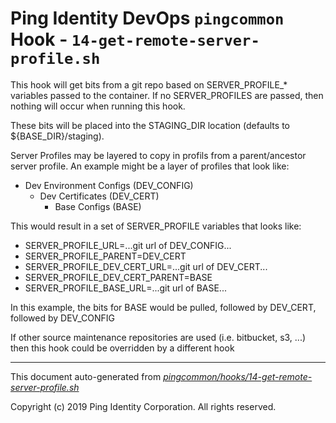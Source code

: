 
# Ping Identity DevOps `pingcommon` Hook - `14-get-remote-server-profile.sh`
This hook will get bits from a git repo based on SERVER_PROFILE_* variables
passed to the container.  If no SERVER_PROFILES are passed, then nothing will
occur when running this hook.

These bits will be placed into the STAGING_DIR location (defaults to
${BASE_DIR}/staging).

Server Profiles may be layered to copy in profils from a parent/ancestor server
profile.  An example might be a layer of profiles that look like:

- Dev Environment Configs (DEV_CONFIG)
  - Dev Certificates (DEV_CERT)
    - Base Configs (BASE)

This would result in a set of SERVER_PROFILE variables that looks like:
- SERVER_PROFILE_URL=...git url of DEV_CONFIG...
- SERVER_PROFILE_PARENT=DEV_CERT
- SERVER_PROFILE_DEV_CERT_URL=...git url of DEV_CERT...
- SERVER_PROFILE_DEV_CERT_PARENT=BASE
- SERVER_PROFILE_BASE_URL=...git url of BASE...

In this example, the bits for BASE would be pulled, followed by DEV_CERT, followed
by DEV_CONFIG

If other source maintenance repositories are used (i.e. bitbucket, s3, ...)
then this hook could be overridden by a different hook

---
This document auto-generated from _[pingcommon/hooks/14-get-remote-server-profile.sh](https://github.com/pingidentity/pingidentity-docker-builds/blob/master/pingcommon/hooks/14-get-remote-server-profile.sh)_

Copyright (c)  2019 Ping Identity Corporation. All rights reserved.
